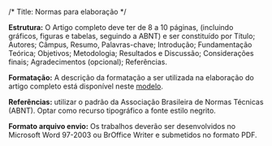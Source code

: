 /*
Title: Normas para elaboração
*/

<b>Estrutura:</b> O Artigo completo deve ter de 8 a 10 páginas, (incluindo gráficos, figuras e tabelas, seguindo a ABNT) e ser constituído por Título; Autores; Câmpus, Resumo, Palavras-chave; Introdução; Fundamentação Teórica; Objetivos; Metodologia; Resultados e Discussão; Considerações finais; Agradecimentos (opcional); Referências.

<b>Formatação:</b> A descrição da formatação a ser utilizada na elaboração do artigo completo está disponível neste [modelo](http://sistemas.ifms.edu.br/semanadetecnologia/semanadetecnologia_2014/arquivos/Modelo_Arquivo_Padrao_Artigo_Semict_2014.doc).

<b>Referências:</b> utilizar o padrão da Associação Brasileira de Normas Técnicas (ABNT). Optar como recurso tipográfico a fonte estilo negrito.

<b>Formato arquivo envio:</b> Os trabalhos deverão ser desenvolvidos no Microsoft Word 97-2003 ou BrOffice Writer e submetidos no formato PDF.

